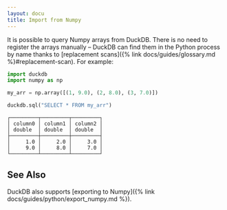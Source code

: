 ```yaml
---
layout: docu
title: Import from Numpy
---
```


It is possible to query Numpy arrays from DuckDB.
There is no need to register the arrays manually –
DuckDB can find them in the Python process by name thanks to [replacement scans]({% link docs/guides/glossary.md %}#replacement-scan).
For example:

```python
import duckdb
import numpy as np

my_arr = np.array([(1, 9.0), (2, 8.0), (3, 7.0)])

duckdb.sql("SELECT * FROM my_arr")
```

```text
┌─────────┬─────────┬─────────┐
│ column0 │ column1 │ column2 │
│ double  │ double  │ double  │
├─────────┼─────────┼─────────┤
│     1.0 │     2.0 │     3.0 │
│     9.0 │     8.0 │     7.0 │
└─────────┴─────────┴─────────┘
```

## See Also

DuckDB also supports [exporting to Numpy]({% link docs/guides/python/export_numpy.md %}).
